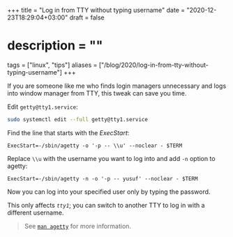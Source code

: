 +++
title = "Log in from TTY without typing username"
date = "2020-12-23T18:29:04+03:00"
draft = false
# description = ""
tags = ["linux", "tips"]
aliases = ["/blog/2020/log-in-from-tty-without-typing-username"]
+++

If you are someone like me who finds login managers unnecessary and logs into
window manager from TTY, this tweak can save you time.

<!--more-->

Edit `getty@tty1.service`:
```sh
sudo systemctl edit --full getty@tty1.service
```

Find the line that starts with the *ExecStart*:
```
ExecStart=-/sbin/agetty -o '-p -- \\u' --noclear - $TERM
```

Replace `\\u` with the username you want to log into and add `-n` option to agetty:
```
ExecStart=-/sbin/agetty -n -o '-p -- yusuf' --noclear - $TERM
```

Now you can log into your specified user only by typing the password.

This only affects *`tty1`*; you can switch to another TTY to log in with a
different username.

> See [`man agetty`](https://man.archlinux.org/man/core/util-linux/agetty.8.en) for more information.

